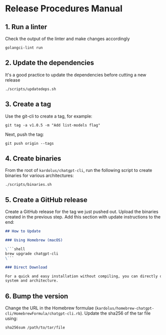 # Release Procedures Manual

## 1. Run a linter

Check the output of the linter and make changes accordingly

```shell
golangci-lint run
```

## 2. Update the dependencies

It's a good practice to update the dependencies before cutting a new release

```shell
./scripts/updatedeps.sh
```

## 3. Create a tag

Use the git-cli to create a tag, for example:

```shell
git tag -a v1.0.5 -m "Add list-models flag"
```

Next, push the tag:

```shell
git push origin --tags
```

## 4. Create binaries

From the root of `kardolus/chatgpt-cli`, run the following script to create binaries for various architectures:

```shell
./scripts/binaries.sh
```

## 5. Create a GitHub release

Create a GitHub release for the tag we just pushed out. Upload the binaries created in the previous step. Add this
section with update instructions to the end:

```markdown
## How to Update

### Using Homebrew (macOS)

\```shell 
brew upgrade chatgpt-cli
\```

### Direct Download

For a quick and easy installation without compiling, you can directly download the pre-built binary for your operating
system and architecture.
```

## 6. Bump the version

Change the URL in the Homebrew formulae (`kardolus/homebrew-chatgpt-cli/HomebrewFormula/chatgpt-cli.rb`). Update the
sha256 of the tar file using:

```shell
sha256sum /path/to/tar/file
```
